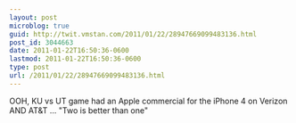 ```yaml
---
layout: post
microblog: true
guid: http://twit.vmstan.com/2011/01/22/28947669099483136.html
post_id: 3044663
date: 2011-01-22T16:50:36-0600
lastmod: 2011-01-22T16:50:36-0600
type: post
url: /2011/01/22/28947669099483136.html
---
```

OOH, KU vs UT game had an Apple commercial for the iPhone 4 on Verizon AND AT&T ... "Two is better than one"
